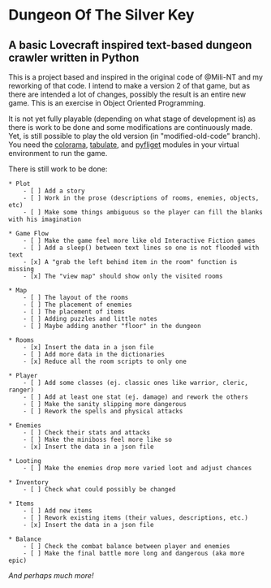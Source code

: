 # Dungeon Of The Silver Key
## A basic Lovecraft inspired text-based dungeon crawler written in Python

This is a project based and inspired in the original code of @Mili-NT and my reworking of that code. I intend to make a
version 2 of that game, but as there are intended a lot of changes, possibly the result is an entire new game.
This is an exercise in Object Oriented Programming.

It is not yet fully playable (depending on what stage of development is) as there is work to be done and some modifications
are continuously made. Yet, is still possible to play the old version (in "modified-old-code" branch). You need the 
[colorama](https://pypi.org/project/colorama/), [tabulate](https://pypi.org/project/tabulate/), and 
[pyfliget](https://github.com/pwaller/pyfiglet) modules in your virtual environment to run the game.  

There is still work to be done:

    * Plot
        - [ ] Add a story
        - [ ] Work in the prose (descriptions of rooms, enemies, objects, etc)
        - [ ] Make some things ambiguous so the player can fill the blanks with his imagination
        
    * Game Flow
        - [ ] Make the game feel more like old Interactive Fiction games
        - [ ] Add a sleep() between text lines so one is not flooded with text
        - [x] A "grab the left behind item in the room" function is missing
        - [x] The "view map" should show only the visited rooms
        
    * Map
        - [ ] The layout of the rooms
        - [ ] The placement of enemies
        - [ ] The placement of items
        - [ ] Adding puzzles and little notes
        - [ ] Maybe adding another "floor" in the dungeon
        
    * Rooms
        - [x] Insert the data in a json file
        - [ ] Add more data in the dictionaries 
        - [x] Reduce all the room scripts to only one
        
    * Player
        - [ ] Add some classes (ej. classic ones like warrior, cleric, ranger)
        - [ ] Add at least one stat (ej. damage) and rework the others
        - [ ] Make the sanity slipping more dangerous
        - [ ] Rework the spells and physical attacks
        
    * Enemies
        - [ ] Check their stats and attacks
        - [ ] Make the miniboss feel more like so
        - [x] Insert the data in a json file
        
    * Looting
        - [ ] Make the enemies drop more varied loot and adjust chances
        
    * Inventory
        - [ ] Check what could possibly be changed
        
    * Items
        - [ ] Add new items
        - [ ] Rework existing items (their values, descriptions, etc.)
        - [x] Insert the data in a json file
        
    * Balance
        - [ ] Check the combat balance between player and enemies
        - [ ] Make the final battle more long and dangerous (aka more epic)
     
*And perhaps much more!*
